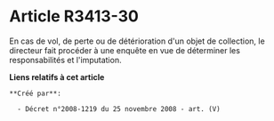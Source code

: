# Article R3413-30

En cas de vol, de perte ou de détérioration d'un objet de collection, le directeur fait procéder à une enquête en vue de
déterminer les responsabilités et l'imputation.

**Liens relatifs à cet article**

	**Créé par**:

	  - Décret n°2008-1219 du 25 novembre 2008 - art. (V)
